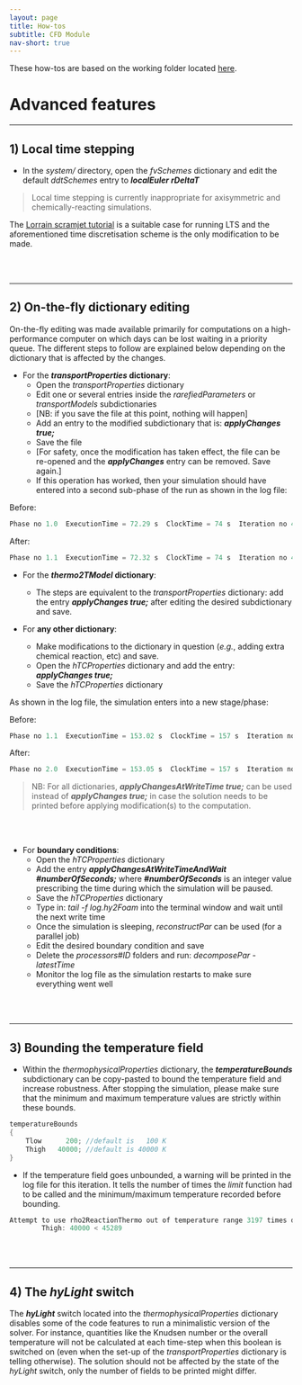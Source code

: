 ```yaml
---
layout: page
title: How-tos
subtitle: CFD Module
nav-short: true
---
```


These how-tos are based on the working folder located [here](https://github.com/vincentcasseau/hyStrath/tree/master/run/hyStrath/hy2Foam/genericCase).  

# Advanced features

---  
## 1) Local time stepping
  
+ In the _system/_ directory, open the _fvSchemes_ dictionary and edit the default _ddtSchemes_ entry to __*localEuler rDeltaT*__

> Local time stepping is currently inappropriate for axisymmetric and chemically-reacting simulations.  

The [Lorrain scramjet tutorial](https://vincentcasseau.github.io/tutos-hyfoam/#3-lorrain-geometry) is a suitable case for running LTS and the aforementioned time discretisation scheme is the only modification to be made.

<div class="paragraph"><p><br>
<br></p></div>

---  
## 2) On-the-fly dictionary editing  

On-the-fly editing was made available primarily for computations on a high-performance computer on which days can be lost waiting in a priority queue. The different steps to follow are explained below depending on the dictionary that is affected by the changes.

+ For the **_transportProperties_ dictionary**:  
    - Open the _transportProperties_ dictionary  
    - Edit one or several entries inside the _rarefiedParameters_ or _transportModels_ subdictionaries  
    - [NB: if you save the file at this point, nothing will happen] 
    - Add an entry to the modified subdictionary that is: _**applyChanges        true;**_
    - Save the file  
    - [For safety, once the modification has taken effect, the file can be re-opened and the _**applyChanges**_ entry can be removed. Save again.]  
    - If this operation has worked, then your simulation should have entered into a second sub-phase of the run as shown in the log file:

Before:  
```c++
Phase no 1.0  ExecutionTime = 72.29 s  ClockTime = 74 s  Iteration no 4504 (0.04 s)
```

After:
```c++
Phase no 1.1  ExecutionTime = 72.32 s  ClockTime = 74 s  Iteration no 4505 (0.03 s)
```


+ For the **_thermo2TModel_ dictionary**:  
    - The steps are equivalent to the _transportProperties_ dictionary: add the entry _**applyChanges        true;**_ after editing the desired subdictionary and save.  


+ For **any other dictionary**:
    - Make modifications to the dictionary in question (_e.g._, adding extra chemical reaction, etc) and save.  
    - Open the _hTCProperties_ dictionary and add the entry: _**applyChanges        true;**_  
    - Save the _hTCProperties_ dictionary  

As shown in the log file, the simulation enters into a new stage/phase:

Before:  
```c++
Phase no 1.1  ExecutionTime = 153.02 s  ClockTime = 157 s  Iteration no 9074 (0.03 s)
```

After:
```c++
Phase no 2.0  ExecutionTime = 153.05 s  ClockTime = 157 s  Iteration no 9075 (0.03 s)
```

> NB: For all dictionaries, _**applyChangesAtWriteTime        true;**_ can be used instead of _**applyChanges        true;**_ in case the solution needs to be printed before applying modification(s) to the computation.  

<div class="paragraph"><p> <br>
<br></p></div>

+ For **boundary conditions**:  
    - Open the _hTCProperties_ dictionary   
    - Add the entry _**applyChangesAtWriteTimeAndWait        #numberOfSeconds;**_ where _**#numberOfSeconds**_ is an integer value prescribing the time during which the simulation will be paused.  
    - Save the _hTCProperties_ dictionary   
    - Type in: _tail -f log.hy2Foam_ into the terminal window and wait until the next write time  
    - Once the simulation is sleeping, _reconstructPar_ can be used (for a parallel job)  
    - Edit the desired boundary condition and save  
    - Delete the _processors#ID_ folders and run: _decomposePar -latestTime_ 
    - Monitor the log file as the simulation restarts to make sure everything went well  



<div class="paragraph"><p><br>
<br></p></div>

---  
## 3) Bounding the temperature field

+ Within the _thermophysicalProperties_ dictionary, the _**temperatureBounds**_ subdictionary can be copy-pasted to bound the temperature field and increase robustness. After stopping the simulation, please make sure that the minimum and maximum temperature values are strictly within these bounds.

```c++
temperatureBounds
{
    Tlow      200; //default is   100 K
    Thigh   40000; //default is 40000 K
}
```

+ If the temperature field goes unbounded, a warning will be printed in the log file for this iteration. It tells the number of times the _limit_ function had to be called and the minimum/maximum temperature recorded before bounding.

```c++
Attempt to use rho2ReactionThermo out of temperature range 3197 times during this iteration.
		Thigh: 40000 < 45289
```

<div class="paragraph"><p><br>
<br></p></div>

---  
## 4) The _hyLight_ switch

The _**hyLight**_ switch located into the _thermophysicalProperties_ dictionary disables some of the code features
to run a minimalistic version of the solver. For instance, quantities like the Knudsen number or the overall temperature will not be calculated at each time-step when this boolean is switched on (even when the set-up of the _transportProperties_ dictionary is telling otherwise). The solution should not be affected by the state of the _hyLight_ switch, only the number of fields to be printed might differ.
